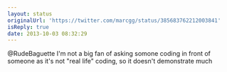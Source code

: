 ```yaml
---
layout: status
originalUrl: 'https://twitter.com/marcgg/status/385683762212003841'
isReply: true
date: 2013-10-03 08:32:29
---
```


@RudeBaguette I'm not a big fan of asking somone coding in front of someone as it's not "real life" coding, so it doesn't demonstrate much
